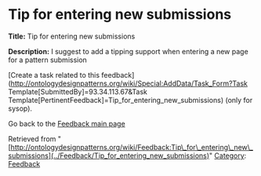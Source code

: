 #  Tip for entering new submissions


__Title:__ Tip for entering new submissions


__Description:__ I suggest to add a tipping support when entering a new page for a pattern submission 


  




[Create a task related to this feedback](http://ontologydesignpatterns.org/wiki/Special:AddData/Task_Form?Task Template[SubmittedBy]=93.34.113.67&Task Template[PertinentFeedback]=Tip_for_entering_new_submissions) (only for sysop).


  



Go back to the  [Feedback main page](../Feedback/Main "Feedback:Main")


  






Retrieved from "[http://ontologydesignpatterns.org/wiki/Feedback:Tip\_for\_entering\_new\_submissions](../Feedback/Tip_for_entering_new_submissions)"
 [Category](http://ontologydesignpatterns.org/wiki/Special:Categories "Special:Categories"): [Feedback](../Category/Feedback "Category:Feedback")